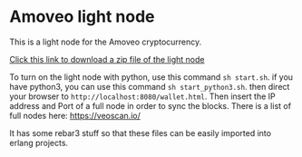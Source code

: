Amoveo light node
========

This is a light node for the Amoveo cryptocurrency.

[Click this link to download a zip file of the light node](https://github.com/zack-bitcoin/light-node-amoveo/archive/master.zip)


To turn on the light node with python, use this command `sh start.sh`.
if you have python3, you can use this command `sh start_python3.sh`.
then direct your browser to `http://localhost:8080/wallet.html`. Then insert the IP address and Port of a full node in order to sync the blocks. There is a list of full nodes here: https://veoscan.io/



It has some rebar3 stuff so that these files can be easily imported into erlang projects.

